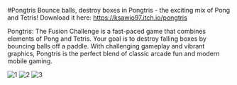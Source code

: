 #Pongtris
Bounce balls, destroy boxes in Pongtris - the exciting mix of Pong and Tetris! Download it here: https://ksawio97.itch.io/pongtris

Pongtris: The Fusion Challenge is a fast-paced game that combines elements of Pong and Tetris. Your goal is to destroy falling boxes by bouncing balls off a paddle. With challenging gameplay and vibrant graphics, Pongtris is the perfect blend of classic arcade fun and modern mobile gaming.

![1](https://github.com/ksawio97/Pongtris/assets/96286438/f86cbdcb-f7e9-4ff7-a9e4-ea3da45d1f82)
![2](https://github.com/ksawio97/Pongtris/assets/96286438/c2f8f074-6073-46a3-a29c-5abc3a251004)
![3](https://github.com/ksawio97/Pongtris/assets/96286438/40e25b9f-d06e-42a5-81d9-21428b4965f7)
